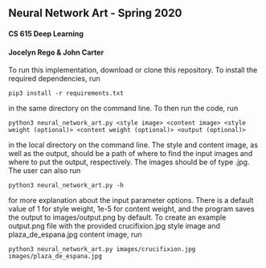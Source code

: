 ## Neural Network Art - Spring 2020  
#### CS 615 Deep Learning 
#### Jocelyn Rego & John Carter  


To run this implementation, download or clone this repository. To install the required dependencies, run 
```
pip3 install -r requirements.txt
```
in the same directory on the command line. To then run the code, run
```
python3 neural_network_art.py <style image> <content image> <style weight (optional)> <content weight (optional)> <output (optional)>
```
in the local directory on the command line. The style and content image, as well as the output, should be a path of where to find the input images and where to put the output, respectively. The images should be of type .jpg. The user can also run 
```
python3 neural_network_art.py -h
```
for more explanation about the input parameter options. There is a default value of 1 for style weight, 1e-5 for content weight, and the program saves the output to images/output.png by default. To create an example output.png file with the provided crucifixion.jpg style image and plaza_de_espana.jpg content image, run
```
python3 neural_network_art.py images/crucifixion.jpg images/plaza_de_espana.jpg
```